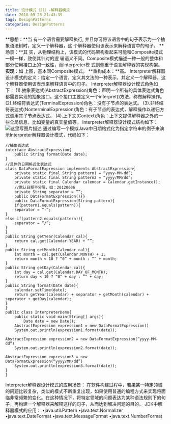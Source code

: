 ```yaml
---
title: 设计模式（21）-解释器模式
date: 2018-09-28 21:43:39
tags: DesignPatterns
categories: DesignPatterns
---
```

**思想：**当 有一个语言需要解释执行, 并且你可将该语言中的句子表示为一个抽象语法树时，定义一个解释器，这 个解释器使用该表示来解释语言中的句子。
**场景：**其 实，从物理结构上，该模式的代码架构看起来可能和Composite模式一模一样，致使其针对的逻 辑语义不同。Composite模式描述一种一般的整体和部分使用接口上的一致性，而Interpreter模 式则侧重于语言解释器的实现构架。
**实现**：如 上图，基本同Composite模式。
**重构成本：**高。
Interpreter解释器设计模式的定义：给定一个语言，定义其文法的一种表示，并定义一个解释器，这个解释器使用该表示来解释语言中的句子。
Interpreter解释器设计模式角色如下：
(1).抽象表达式(AbstractExpression)角色：声明一个所有的具体表达式角色都需要实现的抽象接口。这个接口主要定义一个interpret()方法，称做解释操作。
(2).终结符表达式(TerminalExpression)角色：没有子节点的表达式。
(3).非终结符表达式(NonterminalExpression)角色：有子节点的表达式，解释操作以递归方式调用其子节点表达式。
(4).上下文(Context)角色：上下文提供解释器之外的一些全局信息，比如变量的真实量值等。
Interpreter解释器设计模式结构如下：
![这里写图片描述](20161027204106492.png)
通过编写一个模拟Java中日期格式化为指定字符串的例子来演示Interpreter解释器设计模式，代码如下：

```
//抽象表达式
interface AbstractExpression{
	public String format(Date date);
}
//具体的日期格式化表达式
class DataFormatExpression implements AbstractExpression{
	private static final String pattern1 = “yyyy-MM-dd”;
	private static final String pattern2 = “yyyy/MM/dd”;
	private static final Calendar calendar = Calendar.getInstance();
	//默认日期不分隔，如：20120606
	private String separator = “”;
	public DataFormatExpression(){}
	public DataFormatExpression(String pattern){
	if(pattern1.equals(pattern)){
	separator = “-”;
}
else if(pattern2.equals(pattern)){
	separator = “/”;
}
}
public String getYear(Calendar cal){
	return cal.get(Calendar.YEAR) + “”;
}
public String getMonth(Calendar cal){
	int month = cal.get(Calendar.MONTH) + 1;
	return month < 10 ? “0” + month : “” + month;
}
public String getDay(Calendar cal){
	int day = cal.get(Calendar.DAY_OF_MONTH);
	return day < 10 ? “0” + day : “” + day;
}
public String format(Date date){
	calendar.setTime(date);
	return getYear(calendar) + separator + getMonth(calendar) + separator + getDay(calendar);
}
}
public class InterpreterDemo{
	public static void main(String[] args){
		Date date = new Date();
	AbstractExpression expression1 = new DataFormatExpression()
	System.out.println(expression1.format(date));

AbstractExpression expression2 = new DataFormatExpression(“yyyy-MM-dd”)
	System.out.println(expression2.format(date));

AbstractExpression expression3 = new DataFormatExpression(“yyyy/MM/dd”)
	System.out.println(expression3.format(date));
}
}
```
Interpreter解释器设计模式的应用场景：
在软件构建过程中，若果某一特定领域的问题比较复杂，类似的模式不断重复出现，如果使用普通的编程方式来实现将面临非常频繁的变化。在这种情况下，将特定领域的问题表达为某种语法规则下的句子，再构建一个解释器来解释这样的句子，从而达到解决问题的目的。
JDK中解释器模式的应用：
•java.util.Pattern
•java.text.Normalizer
•java.text.DateFormat
•java.text.MessageFormat
•java.text.NumberFormat
